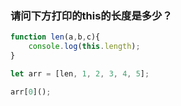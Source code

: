 ### 请问下方打印的this的长度是多少？
```javascript
function len(a,b,c){
    console.log(this.length);                 
}

let arr = [len, 1, 2, 3, 4, 5];

arr[0]();
```
